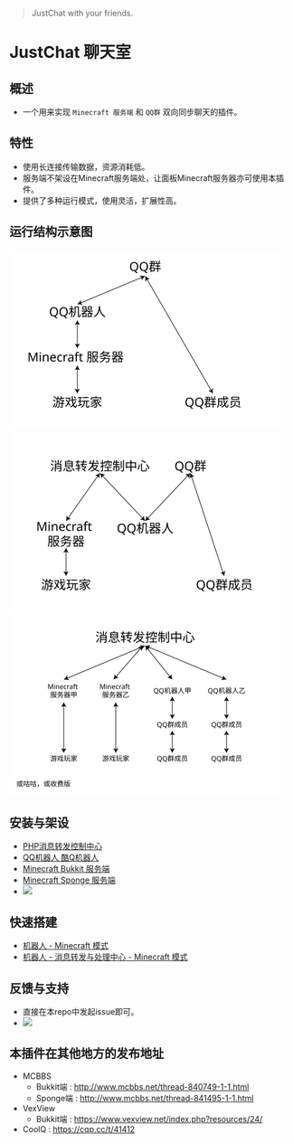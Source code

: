 > JustChat with your friends.

# JustChat 聊天室

## 概述
- 一个用来实现 ```Minecraft 服务端``` 和 ```QQ群``` 双向同步聊天的插件。

## 特性
- 使用长连接传输数据，资源消耗低。
- 服务端不架设在Minecraft服务端处，让面板Minecraft服务器亦可使用本插件。
- 提供了多种运行模式，使用灵活，扩展性高。

## 运行结构示意图
<img src="image/structure1.svg" width="480"/>  
<img src="image/structure2.svg" width="480"/>  
<img src="image/structure3.svg" width="480"/>

## 安装与架设
- [PHP消息转发控制中心](install/php)
- [QQ机器人 酷Q机器人](install/coolq)
- [Minecraft Bukkit 服务端](install/bukkit)
- [Minecraft Sponge 服务端](install/sponge)
- <img src="https://wx2.sinaimg.cn/large/8ddab624ly1fwzu4lofwbg203o03kwjm.gif" width="240"/>

## 快速搭建
- [机器人 - Minecraft 模式](quickstart/structure1)
- [机器人 - 消息转发与处理中心 - Minecraft 模式](quickstart/structure2)

## 反馈与支持
- 直接在本repo中发起issue即可。
- <img src="https://wx1.sinaimg.cn/large/8ddab624ly1fwzu4luz6oj20f00f0q3k.jpg" width="240"/>

## 本插件在其他地方的发布地址
- MCBBS
	- Bukkit端 : <http://www.mcbbs.net/thread-840749-1-1.html>
	- Sponge端 : <http://www.mcbbs.net/thread-841495-1-1.html>
- VexView
	- Bukkit端 : <https://www.vexview.net/index.php?resources/24/>
- CoolQ : <https://cqp.cc/t/41412>